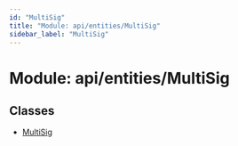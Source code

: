 ```yaml
---
id: "MultiSig"
title: "Module: api/entities/MultiSig"
sidebar_label: "MultiSig"
---
```


# Module: api/entities/MultiSig

## Classes

- [MultiSig](../../../../classes/API/Entities/MultiSig/MultiSig.md)

